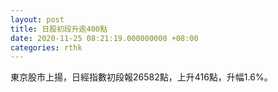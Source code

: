 ```yaml
---
layout: post
title: 日股初段升逾400點
date: 2020-11-25 08:21:19.000000000 +08:00
categories: rthk
---
```


東京股市上揚，日經指數初段報26582點，上升416點，升幅1.6%。
